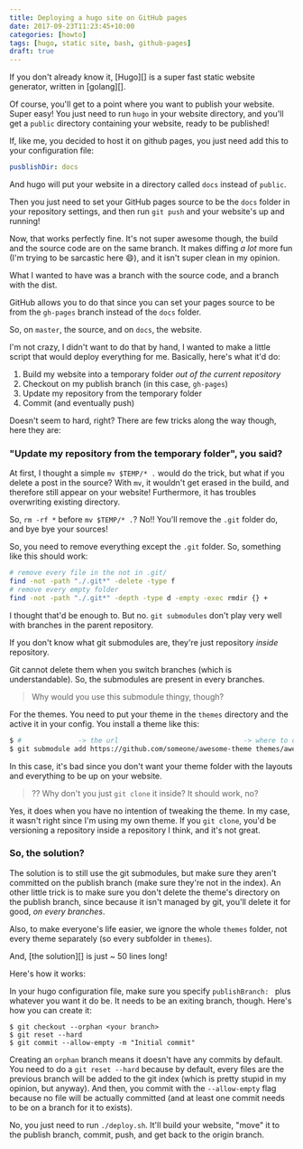 ```yaml
---
title: Deploying a hugo site on GitHub pages
date: 2017-09-23T11:23:45+10:00
categories: [howto]
tags: [hugo, static site, bash, github-pages]
draft: true
---
```


If you don't already know it, [Hugo][] is a super fast static website generator, written in [golang][]. 

Of course, you'll get to a point where you want to publish your website. Super
easy! You just need to run `hugo` in your website directory, and you'll get a
`public` directory containing your website, ready to be published!

If, like me, you decided to host it on github pages, you just need add this to
your configuration file:

```yaml
pusblishDir: docs
```

And hugo will put your website in a directory called `docs` instead of `public`.

Then you just need to set your GitHub pages source to be the `docs` folder in
your repository settings, and then run `git push` and your website's up and
running!

Now, that works perfectly fine. It's not super awesome though, the build and the
source code are on the same branch. It makes diffing *a lot* more fun (I'm trying
to be sarcastic here :smile:), and it isn't super clean in my opinion.

What I wanted to have was a branch with the source code, and a branch with the
dist.

GitHub allows you to do that since you can set your pages source to be from the
`gh-pages` branch instead of the `docs` folder.

So, on `master`, the source, and on `docs`, the website.

I'm not crazy, I didn't want to do that by hand, I wanted to make a little script
that would deploy everything for me. Basically, here's what it'd do:

1. Build my website into a temporary folder *out of the current repository*
2. Checkout on my publish branch (in this case, `gh-pages`)
3. Update my repository from the temporary folder
4. Commit (and eventually push)

Doesn't seem to hard, right? There are few tricks along the way though, here they
are:

### "Update my repository from the temporary folder", you said?

At first, I thought a simple `mv $TEMP/* .` would do the trick, but what if you
delete a post in the source? With `mv`, it wouldn't get erased in the build, and
therefore still appear on your website! Furthermore, it has troubles overwriting
existing directory.

So, `rm -rf *` before `mv $TEMP/* .`? No!! You'll remove the `.git` folder do,
and bye bye your sources!

So, you need to remove everything except the `.git` folder. So, something like
this should work:

```bash
# remove every file in the not in .git/
find -not -path "./.git*" -delete -type f
# remove every empty folder
find -not -path "./.git*" -depth -type d -empty -exec rmdir {} +
```

I thought that'd be enough to. But no. `git submodules` don't play very well with
branches in the parent repository. 

If you don't know what git submodules are, they're just repository *inside*
repository.

Git cannot delete them when you switch branches (which is understandable). So,
the submodules are present in every branches.

> Why would you use this submodule thingy, though?

For the themes. You need to put your theme in the `themes` directory and the
active it in your config. You install a theme like this:

```bash
$ #              -> the url                               -> where to download it
$ git submodule add https://github.com/someone/awesome-theme themes/awesome-theme
```
In this case, it's bad since you don't want your theme folder with the layouts
and everything to be up on your website.

> ?? Why don't you just `git clone` it inside? It should work, no?

Yes, it does when you have no intention of tweaking the theme. In my case, it
wasn't right since I'm using my own theme. If you `git clone`, you'd be
versioning a repository inside a repository I think, and it's not great.

### So, the solution?

The solution is to still use the git submodules, but make sure they aren't
committed on the publish branch (make sure they're not in the index). An other
little trick is to make sure you don't delete the theme's directory on the
publish branch, since because it isn't managed by git, you'll delete it for good,
*on every branches*.

Also, to make everyone's life easier, we ignore the whole `themes` folder, not
every theme separately (so every subfolder in `themes`).

And, [the solution][] is just ~ 50 lines long!

Here's how it works:

In your hugo configuration file, make sure you specify `publishBranch: ` plus
whatever you want it do be. It needs to be an exiting branch, though. Here's how
you can create it:

```
$ git checkout --orphan <your branch>
$ git reset --hard
$ git commit --allow-empty -m "Initial commit"
```

Creating an `orphan` branch means it doesn't have any commits by default. You
need to do a `git reset --hard` because by default, every files are the previous
branch will be added to the git index (which is pretty stupid in my opinion, but
anyway). And then, you commit with the `--allow-empty` flag because no file will
be actually committed (and at least one commit needs to be on a branch for it to
exists).

No, you just need to run `./deploy.sh`. It'll build your website, "move" it to the
publish branch, commit, push, and get back to the origin branch.
